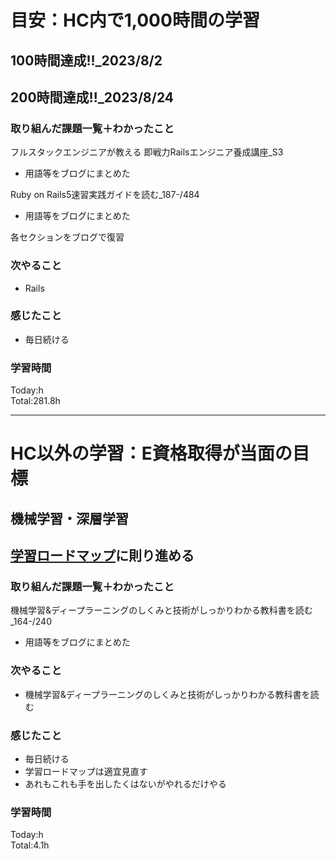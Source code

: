 # 目安：HC内で1,000時間の学習
## 100時間達成!!_2023/8/2
## 200時間達成!!_2023/8/24

### 取り組んだ課題一覧＋わかったこと
フルスタックエンジニアが教える 即戦力Railsエンジニア養成講座_S3
- 用語等をブログにまとめた

Ruby on Rails5速習実践ガイドを読む_187-/484
- 用語等をブログにまとめた

各セクションをブログで復習

### 次やること
- Rails
### 感じたこと
- 毎日続ける
### 学習時間
Today:h<br>
Total:281.8h

------------------------------------------
# HC以外の学習：E資格取得が当面の目標
## 機械学習・深層学習
## [学習ロードマップ](https://github.com/sousou1216/machine_learning/tree/main)に則り進める
### 取り組んだ課題一覧＋わかったこと
機械学習&ディープラーニングのしくみと技術がしっかりわかる教科書を読む_164-/240
- 用語等をブログにまとめた

### 次やること
- 機械学習&ディープラーニングのしくみと技術がしっかりわかる教科書を読む
### 感じたこと
- 毎日続ける
- 学習ロードマップは適宜見直す
- あれもこれも手を出したくはないがやれるだけやる
### 学習時間
Today:h<br>
Total:4.1h
